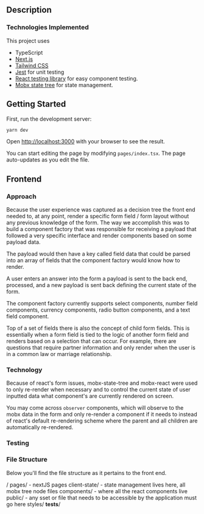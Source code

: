 ## Description

### Technologies Implemented

This project uses

- TypeScript
- [Next.js](https://nextjs.org/)
- [Tailwind CSS](https://tailwindcss.com/)
- [Jest](https://jestjs.io/) for unit testing
- [React testing library](https://testing-library.com/docs/react-testing-library/intro/) for easy component testing.
- [Mobx state tree](https://mobx-state-tree.js.org/intro/welcome) for state management.

## Getting Started

First, run the development server:

```bash
yarn dev
```

Open [http://localhost:3000](http://localhost:3000) with your browser to see the result.

You can start editing the page by modifying `pages/index.tsx`. The page auto-updates as you edit the file.

## Frontend

### Approach

Because the user experience was captured as a decision tree the front end needed to, at any point, render a specific form field / form layout without any previous knowledge of the form. The way we accomplish this was to build a component factory that was responsible for receiving a payload that followed a very specific interface and render components based on some payload data.

The payload would then have a key called field data that could be parsed into an array of fields that the component factory would know how to render.

A user enters an answer into the form a payload is sent to the back end, processed, and a new payload is sent back defining the current state of the form.

The component factory currently supports select components, number field components, currency components, radio button components, and a text field component.

Top of a set of fields there is also the concept of child form fields. This is essentially when a form field is tied to the logic of another form field and renders based on a selection that can occur. For example, there are questions that require partner information and only render when the user is in a common law or marriage relationship.

### Technology

Because of react's form issues, mobx-state-tree and mobx-react were used to only re-render when necessary and to control the current state of user inputted data what component's are currently rendered on screen.

You may come across `observer` components, which will observe to the mobx data in the form and only re-render a component if it needs to instead of react's default re-rendering scheme where the parent and all children are automatically re-rendered.

### Testing

### File Structure

Below you'll find the file structure as it pertains to the front end.

/
  pages/ - nextJS pages
  client-state/ - state management lives here, all mobx tree node files
  components/ - where all the react components live
  public/ - any sset or file that needs to be accessible by the application must go here
  styles/
  __tests__/  

